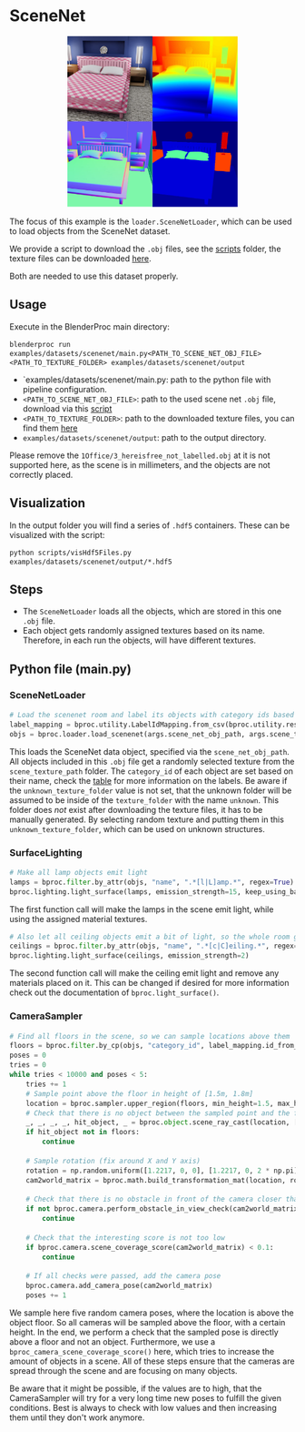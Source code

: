 # SceneNet 

<p align="center">
<img src="../../../images/scenenet_rendering.jpg" alt="Front readme image" width=300>
</p>

The focus of this example is the `loader.SceneNetLoader`, which can be used to load objects from the SceneNet dataset.

We provide a script to download the `.obj` files, see the [scripts](../../scripts/) folder, the texture files can be downloaded [here](http://tinyurl.com/zpc9ppb).

Both are needed to use this dataset properly.

## Usage

Execute in the BlenderProc main directory:

```
blenderproc run examples/datasets/scenenet/main.py<PATH_TO_SCENE_NET_OBJ_FILE> <PATH_TO_TEXTURE_FOLDER> examples/datasets/scenenet/output
``` 

* `examples/datasets/scenenet/main.py: path to the python file with pipeline configuration.
* `<PATH_TO_SCENE_NET_OBJ_FILE>`: path to the used scene net `.obj` file, download via this [script](../../scripts/download_scenenet.py)
* `<PATH_TO_TEXTURE_FOLDER>`: path to the downloaded texture files, you can find them [here](http://tinyurl.com/zpc9ppb)
* `examples/datasets/scenenet/output`: path to the output directory.

Please remove the `1Office/3_hereisfree_not_labelled.obj` at it is not supported here, as the scene is in millimeters, and the objects are not correctly placed.

## Visualization

In the output folder you will find a series of `.hdf5` containers. These can be visualized with the script:

```
python scripts/visHdf5Files.py examples/datasets/scenenet/output/*.hdf5
``` 

## Steps

* The `SceneNetLoader` loads all the objects, which are stored in this one `.obj` file. 
* Each object gets randomly assigned textures based on its name. Therefore, in each run the objects, will have different textures.
 
## Python file (main.py)

### SceneNetLoader 

```python
# Load the scenenet room and label its objects with category ids based on the nyu mapping
label_mapping = bproc.utility.LabelIdMapping.from_csv(bproc.utility.resolve_resource(os.path.join('id_mappings', 'nyu_idset.csv')))
objs = bproc.loader.load_scenenet(args.scene_net_obj_path, args.scene_texture_path, label_mapping)
```

This loads the SceneNet data object, specified via the `scene_net_obj_path`. 
All objects included in this `.obj` file get a randomly selected texture from the `scene_texture_path` folder.
The `category_id` of each object are set based on their name, check the [table](../../resources/id_mappings/nyu_idset.csv) for more information on the labels.
Be aware if the `unknown_texture_folder` value is not set, that the unknown folder will be assumed to be inside of the `texture_folder` with the name `unknown`.
This folder does *not* exist after downloading the texture files, it has to be manually generated. 
By selecting random texture and putting them in this `unknown_texture_folder`, which can be used on unknown structures.

### SurfaceLighting

```python
# Make all lamp objects emit light
lamps = bproc.filter.by_attr(objs, "name", ".*[l|L]amp.*", regex=True)
bproc.lighting.light_surface(lamps, emission_strength=15, keep_using_base_color=True)
```

The first function call will make the lamps in the scene emit light, while using the assigned material textures. 

```python
# Also let all ceiling objects emit a bit of light, so the whole room gets more bright
ceilings = bproc.filter.by_attr(objs, "name", ".*[c|C]eiling.*", regex=True)
bproc.lighting.light_surface(ceilings, emission_strength=2)
```

The second function call will make the ceiling emit light and remove any materials placed on it.
This can be changed if desired for more information check out the documentation of `bproc.light_surface()`.

### CameraSampler

```python
# Find all floors in the scene, so we can sample locations above them
floors = bproc.filter.by_cp(objs, "category_id", label_mapping.id_from_label("floor"))
poses = 0
tries = 0
while tries < 10000 and poses < 5:
    tries += 1
    # Sample point above the floor in height of [1.5m, 1.8m]
    location = bproc.sampler.upper_region(floors, min_height=1.5, max_height=1.8)
    # Check that there is no object between the sampled point and the floor
    _, _, _, _, hit_object, _ = bproc.object.scene_ray_cast(location, [0, 0, -1])
    if hit_object not in floors:
        continue

    # Sample rotation (fix around X and Y axis)
    rotation = np.random.uniform([1.2217, 0, 0], [1.2217, 0, 2 * np.pi])
    cam2world_matrix = bproc.math.build_transformation_mat(location, rotation)

    # Check that there is no obstacle in front of the camera closer than 1m
    if not bproc.camera.perform_obstacle_in_view_check(cam2world_matrix, {"min": 1.0}, bvh_tree):
        continue

    # Check that the interesting score is not too low
    if bproc.camera.scene_coverage_score(cam2world_matrix) < 0.1:
        continue

    # If all checks were passed, add the camera pose
    bproc.camera.add_camera_pose(cam2world_matrix)
    poses += 1
```

We sample here five random camera poses, where the location is above the object floor.
So all cameras will be sampled above the floor, with a certain height.
In the end, we perform a check that the sampled pose is directly above a floor and not an object.
Furthermore, we use a `bproc_camera_scene_coverage_score()` here, which tries to increase the amount of objects in a scene. 
All of these steps ensure that the cameras are spread through the scene and are focusing on many objects.

Be aware that it might be possible, if the values are to high, that the CameraSampler will try for a very long time new poses to fulfill the given conditions.
Best is always to check with low values and then increasing them until they don't work anymore.
